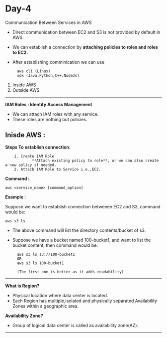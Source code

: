 # Day-4 

Communication Between Services in AWS

- Direct communication between EC2 and S3 is not provided by default in AWS.
- We can establish a connection by **attaching policies to roles and roles to EC2.**
- After establishing comminication we can use 
		
		aws cli (Linux)
		sdk (Java,Python,C++,NodeJs)

1. Inside AWS
2. Outside AWS

---

**IAM Roles :  Identity Access Management**

- We can attach IAM roles with any service.
- These roles are nothing but policies.

## Inisde AWS :

**Steps To establish connection:**
		
		1. Create IAM Role
				**Attach existing policy to role**, or we can also create a new policy if needed.
		2. Attach IAM Role to Service i.e.,EC2.

**Command :** 
	
	aws <service_name> [command_option]


**Example :**

Suppose we want to establish connection betweeen EC2 and S3, command would be:

	aws s3 ls

- The above command will list the directory contents/bucket of s3.
- Suppose we have a bucket named 100-bucket1, and want to list the bucket content, then command would be:
	
		aws s3 ls s3://100-bucket1
		OR
		aws s3 ls 100-bucket1

		(The first one is better as it adds readability)

---

**What is Region?**
- Physical location where data center is located.
- Each Region has multiple,isolated and physically separated Availability Zones within a geographic area.


**Availability Zone?**
- Group of logical data center is called as availability zone(AZ).

---

